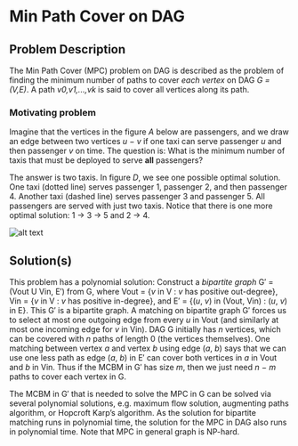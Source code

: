 # Min Path Cover on DAG

## Problem Description

The Min Path Cover (MPC) problem on DAG is described as the problem of finding the minimum number of paths to cover _each vertex_ on DAG _G = (V,E)_. A path _v0,v1,...,vk_ is said to cover all vertices along its path.

### Motivating problem

Imagine that the vertices in the figure _A_ below are passengers, and we draw an edge between two vertices _u − v_ if one taxi can serve passenger _u_ and then passenger _v_ on time. The question is: What is the minimum number of taxis that must be deployed to serve **all** passengers?

The answer is two taxis. In figure _D_, we see one possible optimal solution. One taxi (dotted line) serves passenger 1, passenger 2, and then passenger 4. Another taxi (dashed line) serves passenger 3 and passenger 5. All passengers are served with just two taxis. Notice that there is one more optimal solution: 1 -> 3 -> 5 and 2 -> 4.

![alt text](https://i.imgur.com/nrja999.png)

## Solution(s)

This problem has a polynomial solution: Construct a _bipartite graph_ G′ = (Vout U Vin, E′) from G, where Vout = {_v_ in V : _v_ has positive out-degree}, Vin = {_v_ in V : _v_ has positive in-degree}, and E′ = {(_u_, _v_) in (Vout, Vin) : (_u_, _v_) in E}. This G′ is a bipartite graph. A matching on bipartite graph G′ forces us to select at most one outgoing edge from every _u_ in Vout (and similarly at most one incoming edge for _v_ in Vin). DAG G initially has _n_ vertices, which can be covered with _n_ paths of length 0 (the vertices themselves). One matching between vertex _a_ and vertex _b_ using edge (_a_, _b_) says that we can use one less path as edge (_a_, _b_) in E′ can cover both vertices in _a_ in Vout and _b_ in Vin. Thus if the MCBM in G′ has size _m_, then we just need _n − m_ paths to cover each vertex in G.

The MCBM in G′ that is needed to solve the MPC in G can be solved via several polynomial solutions, e.g. maximum flow solution, augmenting paths algorithm, or Hopcroft Karp’s algorithm. As the solution for bipartite matching runs in polynomial time, the solution for the MPC in DAG also runs in polynomial time. Note that MPC in general graph is NP-hard.

